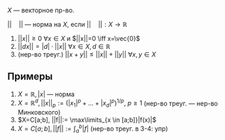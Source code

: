 $X$ — векторное пр-во.

$||\quad||$ — норма на $X$, если $||\quad||:X\to \mathbb{R}$
1. $||x||\geq 0\ \forall x \in X$ и $||x||=0 \iff x=\vec{0}$
2. $||dx||=|d|\cdot||x||\ \forall x \in X, d \in \mathbb{R}$
3. (нер-во треуг.) $||x+y||\leq ||x||+||y||\ \forall x, y \in X$
## Примеры
1. $X=\mathbb{R}, |x|$ — норма
2. $X=\mathbb{R}^{d}, ||x||_{p}:=(|x_{1}|^{p}+\dots+|x_{d}|^{p})^{1/p},\ p\geq 1$ (нер-во треуг. — нер-во Минковского)
3. $X=C[a;b], ||f||:= \max\limits_{x \in [a;b]}|f(x)|$
4. $X=C[a;b], ||f||:= \int_{a}^{b} |f|$
(нер-во треуг. в 3-4: упр)
